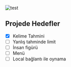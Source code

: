 ![test](https://user-images.githubusercontent.com/36925434/158653392-c927c165-4e2c-48b7-bbb0-3e29357a159b.gif)

## Projede Hedefler
- [x] Kelime Tahmini
- [ ] Yanlış tahminde limit
- [ ] İnsan figürü
- [ ] Menü
- [ ] Local bağlantı ile oynama
